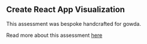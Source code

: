 ## Create React App Visualization

This assessment was bespoke handcrafted for gowda.

Read more about this assessment [here](https://react.eogresources.com)
